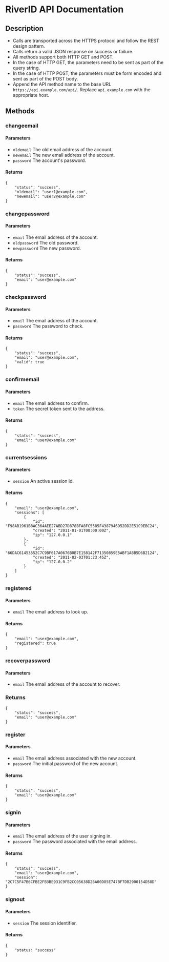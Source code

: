 # RiverID API Documentation

## Description

* Calls are transported across the HTTPS protocol and follow the REST design pattern.
* Calls return a valid JSON response on success or failure.
* All methods support both HTTP GET and POST.
* In the case of HTTP GET, the parameters need to be sent as part of the query string.
* In the case of HTTP POST, the parameters must be form encoded and sent as part of the POST body.
* Append the API method name to the base URL `https://api.example.com/api/`. Replace `api.example.com` with the appropriate host.

## Methods

### changeemail

#### Parameters

* `oldemail` The old email address of the account.
* `newemail` The new email address of the account.
* `password` The account's password.

#### Returns

    {
        "status": "success",
        "oldemail": "user1@example.com",
        "newemail": "user2@example.com"
    }

### changepassword

#### Parameters

* `email` The email address of the account.
* `oldpassword` The old password.
* `newpassword` The new password.

#### Returns

    {
        "status": "success",
        "email": "user@example.com"
    }

### checkpassword

#### Parameters

* `email` The email address of the account.
* `password` The password to check.

#### Returns

    {
        "status": "success",
        "email": "user@example.com",
        "valid": true
    }

### confirmemail

#### Parameters

* `email` The email address to confirm.
* `token` The secret token sent to the address.

#### Returns

    {
        "status": "success",
        "email": "user@example.com"
    }

### currentsessions

#### Parameters

* `session` An active session id.

#### Returns

    {
        "email": "user@example.com",
        "sessions": [
            {
                "id": "F98AB1961B8AC364AEE27ABD27D878BFA8FC5585F4387946952DD2E51C9EBC24",
                "created": "2011-01-01T00:00:00Z",
                "ip": "127.0.0.1"
            },
            {
                "id": "66DAC61453552C7C9BF617A0676B0B7E158142F71350859E5ABF1A8B5D6B2124",
                "created": "2011-02-03T01:23:45Z",
                "ip": "127.0.0.2"
            }
        ]
    }

### registered

#### Parameters

* `email` The email address to look up.

#### Returns

    {
        "email": "user@example.com",
        "registered": true
    }

### recoverpassword

#### Parameters

* `email` The email address of the account to recover.

### Returns

    {
        "status": "success",
        "email": "user@example.com"
    }

### register

#### Parameters

* `email` The email address associated with the new account.
* `password` The initial password of the new account.

#### Returns

    {
        "status": "success",
        "email": "user@example.com"
    }

### signin

#### Parameters

* `email` The email address of the user signing in.
* `password` The password associated with the email address.

#### Returns

    {
        "status": "success",
        "email": "user@example.com",
        "session": "2C7C5F47B6CFBE2FB3BE931C9FB2CC05638D26A00D85E747BF7DB2900154D58D"
    }

### signout

#### Parameters

* `session` The session identifier.

#### Returns

    {
        "status: "success"
    }